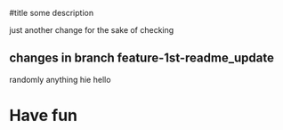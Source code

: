 #title
some description

just another change for the sake of checking

## changes in branch feature-1st-readme_update
randomly anything
hie
hello
# Have fun
